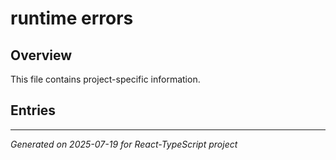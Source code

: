 # runtime errors

## Overview

This file contains project-specific information.

## Entries

<!-- Entries will be added here automatically -->

---
*Generated on 2025-07-19 for React-TypeScript project*
